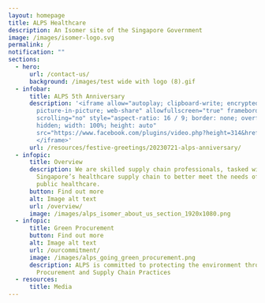```yaml
---
layout: homepage
title: ALPS Healthcare
description: An Isomer site of the Singapore Government
image: /images/isomer-logo.svg
permalink: /
notification: ""
sections:
  - hero:
      url: /contact-us/
      background: /images/test wide with logo (8).gif
  - infobar:
      title: ALPS 5th Anniversary
      description: '<iframe allow="autoplay; clipboard-write; encrypted-media;
        picture-in-picture; web-share" allowfullscreen="true" frameborder="0"
        scrolling="no" style="aspect-ratio: 16 / 9; border: none; overflow:
        hidden; width: 100%; height: auto"
        src="https://www.facebook.com/plugins/video.php?height=314&href=https%3A%2F%2Fwww.facebook.com%2Falpshealthcaresupplychain%2Fvideos%2F3501023593558097%2F&show_text=false&width=560&t=0">
        </iframe>'
      url: /resources/festive-greetings/20230721-alps-anniversary/
  - infopic:
      title: Overview
      description: We are skilled supply chain professionals, tasked with transforming
        Singapore’s healthcare supply chain to better meet the needs of the
        public healthcare.
      button: Find out more
      alt: Image alt text
      url: /overview/
      image: /images/alps_isomer_about_us_section_1920x1080.png
  - infopic:
      title: Green Procurement
      button: Find out more
      alt: Image alt text
      url: /ourcommitment/
      image: /images/alps_going_green_procurement.png
      description: ALPS is committed to protecting the environment through its
        Procurement and Supply Chain Practices
  - resources:
      title: Media
---
```

